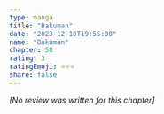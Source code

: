 ```yaml
---
type: manga
title: "Bakuman"
date: "2023-12-10T19:55:00"
name: "Bakuman"
chapter: 58
rating: 3
ratingEmoji: ⭐️⭐️⭐️
share: false
---
```


_[No review was written for this chapter]_
